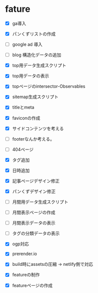 # fature
- [x] ga導入
- [x] パンくずリストの作成
- [ ] google ad 導入
- [ ] blog 構造化データの追加


- [x] top用データ生成スクリプト
- [x] top用データの表示
- [x] topページのintersector-Observables
- [x] sitemap生成スクリプト
- [x] titleとmeta
- [x] faviconの作成
- [x] サイドコンテンツを考える
- [ ] footerなんか考える。
- [ ] 404ページ

- [x] タグ追加
- [x] 日時追加

- [x] 記事ページデザイン修正
- [x] パンくずデザイン修正

- [ ] 月間用データ生成スクリプト
- [ ] 月間表示ページの作成
- [ ] 月間表示データの表示
- [ ] タグの分類データの表示


- [x] ogp対応
- [x] prerender.io
- [x] build時にassetsの圧縮 → netlify側で対応

- [x] featureの制作
- [x] featureページの作成
